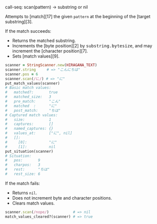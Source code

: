 call-seq:
  scan(pattern) -> substring or nil

Attempts to [match][17] the given `pattern`
at the beginning of the [target substring][3].

If the match succeeds:

- Returns the matched substring.
- Increments the [byte position][2] by <tt>substring.bytesize</tt>,
  and may increment the [character position][7].
- Sets [match values][9].

```rb
scanner = StringScanner.new(HIRAGANA_TEXT)
scanner.string     # => "こんにちは"
scanner.pos = 6
scanner.scan(/に/) # => "に"
put_match_values(scanner)
# Basic match values:
#   matched?:       true
#   matched_size:   3
#   pre_match:      "こん"
#   matched  :      "に"
#   post_match:     "ちは"
# Captured match values:
#   size:           1
#   captures:       []
#   named_captures: {}
#   values_at:      ["に", nil]
#   []:
#     [0]:          "に"
#     [1]:          nil
put_situation(scanner)
# Situation:
#   pos:       9
#   charpos:   3
#   rest:      "ちは"
#   rest_size: 6
```

If the match fails:

- Returns `nil`.
- Does not increment byte and character positions.
- Clears match values.

```rb
scanner.scan(/nope/)           # => nil
match_values_cleared?(scanner) # => true
```
